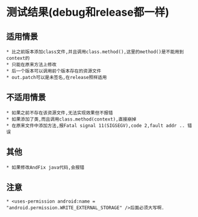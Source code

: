 测试结果(debug和release都一样)
===

适用情景
---

    * 比之前版本添加class文件,并且调用class.method(),这里的method()是不能用到context的
    * 只能在原来方法上修改
    * 后一个版本可以调用前个版本存在的资源文件
    * out.patch可以是未签名,在release照样适用

不适用情景
---

    * 如果之前不存在该资源文件,无法实现效果但不报错
    * 如果添加了类,而且调用class.method(context),直接崩掉
    * 在原来文件中添加方法,报Fatal signal 11(SIGSEGV),code 2,fault addr .. 错误

其他
---

    * 如果修改AndFix java代码,会报错

注意
---
    * <uses-permission android:name = "android.permission.WRITE_EXTERNAL_STORAGE" />后面必须大写啊.